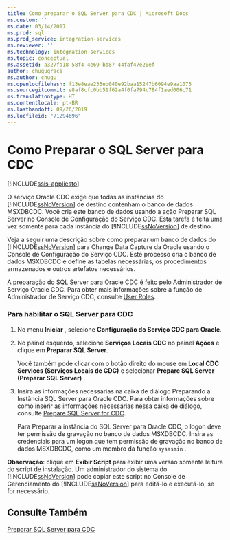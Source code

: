 ```yaml
---
title: Como preparar o SQL Server para CDC | Microsoft Docs
ms.custom: ''
ms.date: 03/14/2017
ms.prod: sql
ms.prod_service: integration-services
ms.reviewer: ''
ms.technology: integration-services
ms.topic: conceptual
ms.assetid: a327fa18-58f4-4e69-bb87-44faf47e20ef
author: chugugrace
ms.author: chugu
ms.openlocfilehash: f13e8eae235eb040e92baa15247b6094e9aa1075
ms.sourcegitcommit: e8af8cfc0bb51f62a4f0fa794c784f1aed006c71
ms.translationtype: HT
ms.contentlocale: pt-BR
ms.lasthandoff: 09/26/2019
ms.locfileid: "71294696"
---
```

# <a name="how-to-prepare-sql-server-for-cdc"></a>Como Preparar o SQL Server para CDC

[!INCLUDE[ssis-appliesto](../../includes/ssis-appliesto-ssvrpluslinux-asdb-asdw-xxx.md)]


  O serviço Oracle CDC exige que todas as instâncias do [!INCLUDE[ssNoVersion](../../includes/ssnoversion-md.md)] de destino contenham o banco de dados MSXDBCDC. Você cria este banco de dados usando a ação Preparar SQL Server no Console de Configuração do Serviço CDC. Esta tarefa é feita uma vez somente para cada instância do [!INCLUDE[ssNoVersion](../../includes/ssnoversion-md.md)] de destino.  
  
 Veja a seguir uma descrição sobre como preparar um banco de dados do [!INCLUDE[ssNoVersion](../../includes/ssnoversion-md.md)] para Change Data Capture da Oracle usando o Console de Configuração do Serviço CDC. Este processo cria o banco de dados MSXDBCDC e define as tabelas necessárias, os procedimentos armazenados e outros artefatos necessários.  
  
 A preparação do SQL Server para Oracle CDC é feito pelo Administrador de Serviço Oracle CDC. Para obter mais informações sobre a função de Administrador de Serviço CDC, consulte [User Roles](../../integration-services/change-data-capture/user-roles.md).  
  
### <a name="to-enable-sql-server-for-cdc"></a>Para habilitar o SQL Server para CDC  
  
1.  No menu **Iniciar** , selecione **Configuração do Serviço CDC para Oracle**.  
  
2.  No painel esquerdo, selecione **Serviços Locais CDC** no painel **Ações** e clique em **Preparar SQL Server**.  
  
     Você também pode clicar com o botão direito do mouse em **Local CDC Services (Serviços Locais de CDC)** e selecionar **Prepare SQL Server (Preparar SQL Server)** .  
  
3.  Insira as informações necessárias na caixa de diálogo Preparando a Instância SQL Server para Oracle CDC. Para obter informações sobre como inserir as informações necessárias nessa caixa de diálogo, consulte [Prepare SQL Server for CDC](../../integration-services/change-data-capture/prepare-sql-server-for-cdc.md).  
  
     Para Preparar a instância do SQL Server para Oracle CDC, o logon deve ter permissão de gravação no banco de dados MSXDBCDC. Insira as credenciais para um logon que tem permissão de gravação no banco de dados MSXDBCDC, como um membro da função `sysasmin` .  
  
 **Observação**: clique em **Exibir Script** para exibir uma versão somente leitura do script de instalação. Um administrador do sistema do [!INCLUDE[ssNoVersion](../../includes/ssnoversion-md.md)] pode copiar este script no Console de Gerenciamento do [!INCLUDE[ssNoVersion](../../includes/ssnoversion-md.md)] para editá-lo e executá-lo, se for necessário.  
  
## <a name="see-also"></a>Consulte Também  
 [Preparar SQL Server para CDC](../../integration-services/change-data-capture/prepare-sql-server-for-cdc.md)  
  
  
